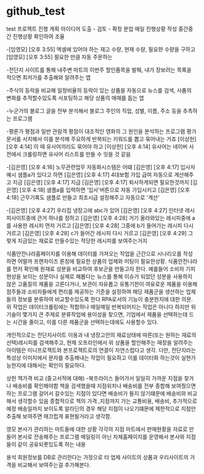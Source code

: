 # github_test
test
프로젝트 진행 계획
아이디어 도출 - 검토 - 확정
분업
매일 진행상황 작성
중간중간 진행상황 확인하여 조율

-[임영모] [오후 3:55] 엑셀에 있어야 하는 재고 수량, 현재 수량, 필요햔 수량을 구하고
[임영모] [오후 3:55] 필요한 만큼 자동 주문하는

-전단지 사이트를 통해 내주변 마트의 이번주 할인품목을 발췌, 내가 장보려는 목록을 적으면 최저가를 추출해와 알려주는 앱

-주식의 등락을 비교해 일정비율의 등락이 있는 상품을 자동으로 뉴스를 검색, 사품의 변화를 추적할수있도록 서포팅하고 해당 상품의 매매를 돕는 앱

-누군가의 블로그 글을 전부 분석해서
블로그 주인의 직업, 성별, 이름, 주소 등을 추측하는 프로그램 

-평론가 평점과 일반 관람객 평점이 대조적인 영화의 그 원인을 분석하는 프로그램
 평가문서를 서치해서 이를 분석해 주요하게 반복되는 키워드를 뽑고 묶어내는 거죠
 [이상헌] [오후 4:14] 이 때 유사어끼리도 묶어야 하고
[이상헌] [오후 4:14] 유사어는 네이버 사전에서 크롤링하면 유사어 리스트를 만들 수 잇을 것 같음

-[김은영] [오후 4:16] 노무관련업무 자동화시스템은 어떄
[김은영] [오후 4:17] 입사자 예시 샘플a가 있다고 하면
[김은영] [오후 4:17] 4대보험 가입 급여 자동으로 계산해주고 지금 
[김은영] [오후 4:17] 지급
[김은영] [오후 4:17] 퇴사하게되면 필요한것까지
[김은영] [오후 4:18] 샘플a를 입력하면 '입사'버튼으로 자동 가입시키고
[김은영] [오후 4:18] 근무기록도 샘플로 만들고 최조시급 설정해주고 자동으로 '계산'

-[김은영] [오후 4:27] 우리집 냉장고에 abc가 있어
[김은영] [오후 4:27] 인터넷 레시피사이트중에 큰거 하나를 정하고
[김은영] [오후 4:28] 거기 올라와있는 레시피중에 a를 사용한 레시피 먼저 거르고
[김은영] [오후 4:28] 그중에 b가 들어가는 레시피 다시 거르고
[김은영] [오후 4:28] c가 들어간 레시피 다시 거르고
[김은영] [오후 4:29] 그렇게 지금있는 재료로 만들수있는 적당한 레시피를 보여주는거지

식품안전나라홈페이지를 이용해 데이터를 가져오는 작업을 근간으로 시나리오를 작성하면 어떨까
프랜차이즈 론칭에 필요한 상품의 업체와 미팅이 필요한상황. 식품안전나라를 먼저 확인해 원재료 성분을 비교하여
후보군을 만들고자 한다. 예를들어 소비자 기피현상을 보이는 성분이나 실제로 해롭다는 뉴스를 통해 이슈가 되었던 성분을
사용하지 않은 고품질의 제품을 고른다거나, 보관이 자유롭고 유통기한이 여유로운 제품을 이용해 점주들과 소비자들에게
편리를 제공하는 기준을 설정하여 해당 제품군을 생산하는 업체들의 정보를 분류하여 비교할수있도록 한다
RPA로서의 기능이 충분한지에 대한 의문. 위 작업은 데이터크롤링에는 적합하나 매일매일 반복되어지는 작업은 아니다
하지만 위 기술이 몇가지 큰 주제로 분류작업에 용이성을 찾으면, 기업에서 제품을 선택하는데 드는 시간을 줄이고,
이를 다른 제품군을 선택하는데에도 사용할수 있다.


개인적으로는 전단지사이트 이용과 내 냉장고안의 재료상태에 따른(또는 원하는 재료의 선택)레시피를 검색해주고,
현재 오프라인에서 위 상품을 할인해주는 매장을 알려주는 아이템은 미니프로젝트와 본프로젝트로의 연결이 자연스럽다고 생각.
다만, 전단지라는 특성상 이미지에서 문자를 추출해내는 작업이 필요하고 이를 데이터화 하는것이 실현가능한지에 대해서는 
확인이 필요하다.

상헌
책가격 비교 (중고서적에 대해) -북프라이스
들어가서 일일히 가까운 지점을 찾거나 배송비를 확인해야함
책을 검색했을때 지점위치나 배송비를 전부 종합해 보여줬으면 하는 프로그램
걸어서 갈수있는 지점이 있다면 배송비가 들지 않기떄문에 배송비와 비교해서 생각할수 있음
종합적으로 책의 가격 ,지점까지 가는 교통비용, 배송비, 추가적으로 예정 배송일까지 보이도록
알라딘의 경우 해당 지점이 나오기떄문에 제한적으로 지점만 추출해 보여주면  매끄럽게 표현될거라고 생각함.

영모
본사가 관리하는 마트들에 대한 상황
각각의 지점 마트에서 판매현황을 자료로 만들어 본사로 전송해주는 프로그램
메일링이 아닌 자체홈페이지를 운영해서 본사와 지점들이 같이 공유되룻있도록 하는 내용

용석
회원정보를 DB로 관리한다는 가정으로 
타 업체 사이트의 상품과 우리사이트의 가격을 비교해서 보여주는걸 추가해본다.
